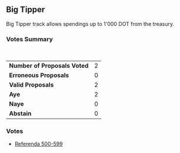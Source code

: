 ## Big Tipper

Big Tipper track allows spendings up to 1'000 DOT from the treasury.

### Votes Summary

<div class="vote-summary">
    <div class="positive" style="width: 100%"></div>
</div>

<br/>

|                                            |                                 |
|:-------------------------------------------|:--------------------------------|
| <strong>Number of Proposals Voted</strong> | 2                               |
| <strong>Erroneous Proposals</strong>       | 0                               |
| <strong>Valid Proposals</strong>           | 2                               |
| <strong>Aye</strong>                       | <span class="positive">2</span> |
| <strong>Naye</strong>                      | <span class="negative">0</span> |
| <strong>Abstain</strong>                   | <span class="neutral">0</span>  |

### Votes

- [Referenda 500-599](./big_tipper_500_599.md)